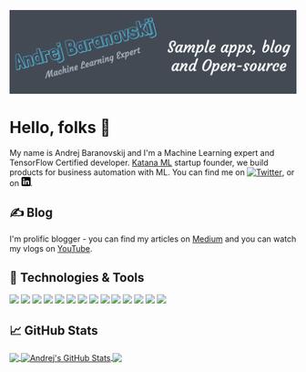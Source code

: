[![Header](https://github.com/abaranovskis-redsamurai/abaranovskis-redsamurai/blob/main/github_profile.png "Header")](https://www.youtube.com/c/AndrejBaranovskij)

# Hello, folks 👋

My name is Andrej Baranovskij and I'm a Machine Learning expert and TensorFlow Certified developer. [Katana ML](https://github.com/katanaml) startup founder, we build products for business automation with ML. You can find me on [![Twitter][1.2]][1],  or on [![LinkedIn][3.2]][3].

## &#9997; Blog

I'm prolific blogger - you can find my articles on [Medium](https://andrejusb.medium.com/) and you can watch my vlogs on [YouTube](https://www.youtube.com/c/AndrejBaranovskij).

## 🔧 Technologies & Tools

![](https://img.shields.io/badge/OS-Linux-blue)
![](https://img.shields.io/badge/IDE-PyCharm-blue)
![](https://img.shields.io/badge/Code-Python-blue)
![](https://img.shields.io/badge/Code-JavaScript-blue)
![](https://img.shields.io/badge/Code-Java-blue)
![](https://img.shields.io/badge/Code-React-blue)
![](https://img.shields.io/badge/Shell-Bash-blue)
![](https://img.shields.io/badge/ML-TensorFlow-blue)
![](https://img.shields.io/badge/ML-Jupyter-blue)
![](https://img.shields.io/badge/ML-Google-blue)
![](https://img.shields.io/badge/Tools-Oracle-blue)
![](https://img.shields.io/badge/Tools-Docker-blue)
![](https://img.shields.io/badge/Tools-Kubernetes-blue)
![](https://img.shields.io/badge/Cloud-Oracle-blue)

## &#x1f4c8; GitHub Stats

<a href="https://github.com/abaranovskis-redsamurai/abaranovskis-redsamurai">
  <img align="center" src="https://github-readme-stats.vercel.app/api/top-langs/?username=abaranovskis-redsamurai&title_color=ffffff&text_color=c9cacc&icon_color=2bbc8a&bg_color=1d1f21&langs_count=3" />
</a>

<a href="https://github.com/abaranovskis-redsamurai/abaranovskis-redsamurai">
  <img align="center" src="https://github-readme-stats.vercel.app/api?username=abaranovskis-redsamurai&&count_private=true
&show_icons=true&line_height=27&count_private=true&title_color=ffffff&text_color=c9cacc&icon_color=2bbc8a&bg_color=1d1f21" alt="Andrej's GitHub Stats" />
</a>

<a href="https://github.com/katanaml/katana-skipper">
  <img align="center" src="https://github-readme-stats.vercel.app/api/pin/?username=katanaml&repo=katana-skipper&title_color=ffffff&text_color=c9cacc&icon_color=2bbc8a&bg_color=1d1f21" />
</a>

<!-- links to social media icons -->

<!-- icons with padding -->

[1.1]: http://i.imgur.com/tXSoThF.png (twitter icon with padding)
[2.1]: http://i.imgur.com/0o48UoR.png (github icon with padding)

<!-- icons without padding -->

[1.2]: http://i.imgur.com/wWzX9uB.png (twitter icon without padding)
[2.2]: http://i.imgur.com/9I6NRUm.png (github icon without padding)
[3.2]: https://github.com/abaranovskis-redsamurai/abaranovskis-redsamurai/blob/main/linkedin-3-16.png (LinkedIn icon without padding)


<!-- links to your social media accounts -->

[1]: https://twitter.com/andrejusb
[2]: https://github.com/abaranovskis-redsamurai
[3]: https://www.linkedin.com/in/andrej-baranovskij/


<!-- Resources -->
<!-- Inspired by: https://github.com/MartinHeinz/MartinHeinz-->
<!-- Icons: https://simpleicons.org/ -->
<!-- GitHub Stats: https://github.com/anuraghazra/github-readme-stats -->
<!-- Emojis: https://emojipedia.org/emoji/ -->
<!-- HTML Emojis: https://www.fileformat.info/index.htm -->
<!-- Shields: https://shields.io/ -->
<!-- Awesome GitHub Profile README: https://github.com/abhisheknaiidu/awesome-github-profile-readme -->
